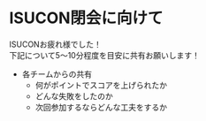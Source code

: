 # ISUCON閉会に向けて
ISUCONお疲れ様でした！  
下記について5〜10分程度を目安に共有お願いします！

  - 各チームからの共有
    - 何がポイントでスコアを上げられたか
    - どんな失敗をしたのか
    - 次回参加するならどんな工夫をするか
